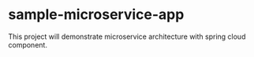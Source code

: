 # sample-microservice-app
This project will demonstrate microservice architecture with spring cloud component.
